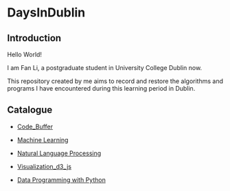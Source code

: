 # DaysInDublin

## Introduction
Hello World!

I am Fan Li, a postgraduate student in University College Dublin now.

This repository created by me aims to record and restore the algorithms and programs I have encountered during this learning period in Dublin.


## Catalogue
- [Code_Buffer](https://github.com/fanlidublin/DaysInDublin/tree/master/Code_Buffer)

- [Machine Learning](https://github.com/fanlidublin/DaysInDublin/tree/master/Machine%20Learning)

- [Natural Language Processing](https://github.com/fanlidublin/DaysInDublin/tree/master/Natural%20Language%20Processing)

- [Visualization_d3_js](https://github.com/fanlidublin/DaysInDublin/tree/master/Visualization_d3_js)

- [Data Programming with Python](https://github.com/fanlidublin/DaysInDublin/tree/master/Data_Programming_with_Python)
